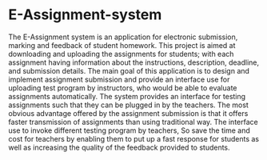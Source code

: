 # E-Assignment-system

The E-Assignment system is an application for electronic submission, marking and feedback of
student homework. This project is aimed at downloading and uploading the assignments for
students; with each assignment having information about the instructions, description, deadline,
and submission details.
The main goal of this application is to design and implement assignment submission and provide
an interface use for uploading test program by instructors, who would be able to evaluate
assignments automatically. The system provides an interface for testing assignments such that
they can be plugged in by the teachers. The most obvious advantage offered by the assignment
submission is that it offers faster transmission of assignments than using traditional way. The
interface use to invoke different testing program by teachers, So save the time and cost for
teachers by enabling them to put up a fast response for students as well as increasing the quality
of the feedback provided to students.

